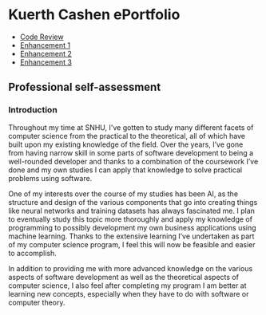 # Kuerth Cashen ePortfolio
- [Code Review](https://youtu.be/JGmyGTJntfs)
- [Enhancement 1]()
- [Enhancement 2]()
- [Enhancement 3]()

## Professional self-assessment

### Introduction

Throughout my time at SNHU, I've gotten to study many different facets of computer science from the practical to the theoretical, all of which have built upon my existing knowledge of the field. Over the years, I’ve gone from having narrow skill in some parts of software development to being a well-rounded developer and thanks to a combination of the coursework I’ve done and my own studies I can apply that knowledge to solve practical problems using software.

One of my interests over the course of my studies has been AI, as the structure and design of the various components that go into creating things like neural networks and training datasets has always fascinated me. I plan to eventually study this topic more thoroughly and apply my knowledge of programming to possibly development my own business applications using machine learning. Thanks to the extensive learning I’ve undertaken as part of my computer science program, I feel this will now be feasible and easier to accomplish.

In addition to providing me with more advanced knowledge on the various aspects of software development as well as the theoretical aspects of computer science, I also feel after completing my program I am better at learning new concepts, especially when they have to do with software or computer theory.
